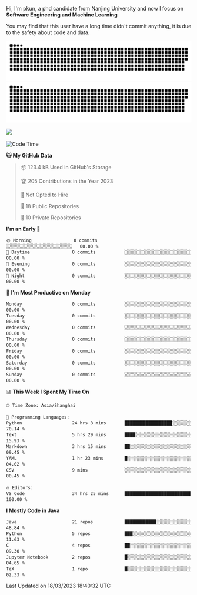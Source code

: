 Hi, I'm pkun, a phd candidate from Nanjing University and now I focus on **Software Engineering and Machine Learning**

You may find that this user have a long time didn't commit anything, it is due to the safety about code and data.

![GitHub Snake Light](https://github.com/pppppkun/pppppkun/blob/output/github-snake.svg#gh-light-mode-only)
![GitHub Snake dark](https://github.com/pppppkun/pppppkun/blob/output/github-snake-dark.svg#gh-dark-mode-only)

![](https://komarev.com/ghpvc/?username=pppppkun)
<!--START_SECTION:waka-->
![Code Time](http://img.shields.io/badge/Code%20Time-1%2C674%20hrs%2024%20mins-blue)

**🐱 My GitHub Data** 

> 📦 123.4 kB Used in GitHub's Storage 
 > 
> 🏆 205 Contributions in the Year 2023
 > 
> 🚫 Not Opted to Hire
 > 
> 📜 18 Public Repositories 
 > 
> 🔑 10 Private Repositories 
 > 
**I'm an Early 🐤** 

```text
🌞 Morning                0 commits           ░░░░░░░░░░░░░░░░░░░░░░░░░   00.00 % 
🌆 Daytime                0 commits           ░░░░░░░░░░░░░░░░░░░░░░░░░   00.00 % 
🌃 Evening                0 commits           ░░░░░░░░░░░░░░░░░░░░░░░░░   00.00 % 
🌙 Night                  0 commits           ░░░░░░░░░░░░░░░░░░░░░░░░░   00.00 % 
```
📅 **I'm Most Productive on Monday** 

```text
Monday                   0 commits           ░░░░░░░░░░░░░░░░░░░░░░░░░   00.00 % 
Tuesday                  0 commits           ░░░░░░░░░░░░░░░░░░░░░░░░░   00.00 % 
Wednesday                0 commits           ░░░░░░░░░░░░░░░░░░░░░░░░░   00.00 % 
Thursday                 0 commits           ░░░░░░░░░░░░░░░░░░░░░░░░░   00.00 % 
Friday                   0 commits           ░░░░░░░░░░░░░░░░░░░░░░░░░   00.00 % 
Saturday                 0 commits           ░░░░░░░░░░░░░░░░░░░░░░░░░   00.00 % 
Sunday                   0 commits           ░░░░░░░░░░░░░░░░░░░░░░░░░   00.00 % 
```


📊 **This Week I Spent My Time On** 

```text
🕑︎ Time Zone: Asia/Shanghai

💬 Programming Languages: 
Python                   24 hrs 8 mins       ██████████████████░░░░░░░   70.14 % 
Text                     5 hrs 29 mins       ████░░░░░░░░░░░░░░░░░░░░░   15.93 % 
Markdown                 3 hrs 15 mins       ██░░░░░░░░░░░░░░░░░░░░░░░   09.45 % 
YAML                     1 hr 23 mins        █░░░░░░░░░░░░░░░░░░░░░░░░   04.02 % 
CSV                      9 mins              ░░░░░░░░░░░░░░░░░░░░░░░░░   00.45 % 

🔥 Editors: 
VS Code                  34 hrs 25 mins      █████████████████████████   100.00 % 
```

**I Mostly Code in Java** 

```text
Java                     21 repos            ████████████░░░░░░░░░░░░░   48.84 % 
Python                   5 repos             ███░░░░░░░░░░░░░░░░░░░░░░   11.63 % 
C                        4 repos             ██░░░░░░░░░░░░░░░░░░░░░░░   09.30 % 
Jupyter Notebook         2 repos             █░░░░░░░░░░░░░░░░░░░░░░░░   04.65 % 
TeX                      1 repo              █░░░░░░░░░░░░░░░░░░░░░░░░   02.33 % 
```




 Last Updated on 18/03/2023 18:40:32 UTC
<!--END_SECTION:waka-->
